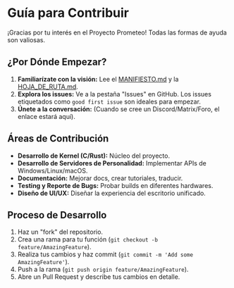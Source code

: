 # Guía para Contribuir

¡Gracias por tu interés en el Proyecto Prometeo! Todas las formas de ayuda son valiosas.

## ¿Por Dónde Empezar?

1.  **Familiarízate con la visión:** Lee el [MANIFIESTO.md](../MANIFIESTO.md) y la [HOJA_DE_RUTA.md](HOJA_DE_RUTA.md).
2.  **Explora los issues:** Ve a la pestaña "Issues" en GitHub. Los issues etiquetados como `good first issue` son ideales para empezar.
3.  **Únete a la conversación:** (Cuando se cree un Discord/Matrix/Foro, el enlace estará aquí).

## Áreas de Contribución

*   **Desarrollo de Kernel (C/Rust):** Núcleo del proyecto.
*   **Desarrollo de Servidores de Personalidad:** Implementar APIs de Windows/Linux/macOS.
*   **Documentación:** Mejorar docs, crear tutoriales, traducir.
*   **Testing y Reporte de Bugs:** Probar builds en diferentes hardwares.
*   **Diseño de UI/UX:** Diseñar la experiencia del escritorio unificado.

## Proceso de Desarrollo

1.  Haz un "fork" del repositorio.
2.  Crea una rama para tu función (`git checkout -b feature/AmazingFeature`).
3.  Realiza tus cambios y haz commit (`git commit -m 'Add some AmazingFeature'`).
4.  Push a la rama (`git push origin feature/AmazingFeature`).
5.  Abre un Pull Request y describe tus cambios en detalle.
